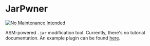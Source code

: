 # JarPwner
[![No Maintenance Intended](http://unmaintained.tech/badge.svg)](http://unmaintained.tech/)

ASM-powered `.jar` modification tool.
Currently, there's no tutorial documentation.
An example plugin can be found [here](https://github.com/BasedInc/JarPwner/tree/master/src/allatori).